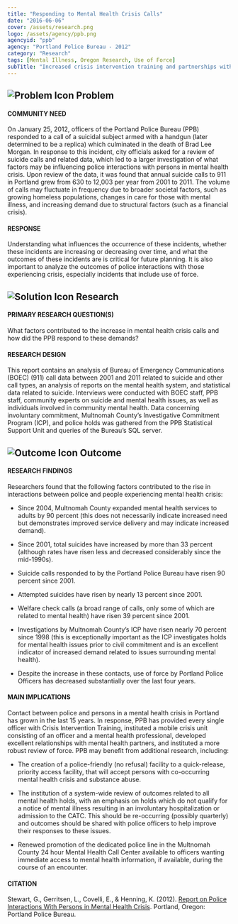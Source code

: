```yaml
---
title: "Responding to Mental Health Crisis Calls"
date: "2016-06-06"
cover: /assets/research.png
logo: /assets/agency/ppb.png
agencyid: "ppb"
agency: "Portland Police Bureau - 2012"
category: "Research"
tags: [Mental Illness, Oregon Research, Use of Force]
subTitle: "Increased crisis intervention training and partnerships with mental health providers have reduced use of force incidents involving persons with mental illness despite a rise in overall contacts with persons with mental illness."
---
```


## ![Problem Icon](https://github.com/google/material-design-icons/raw/master/alert/1x_web/ic_error_outline_black_48dp.png "Problem") Problem

#### COMMUNITY NEED

On January 25, 2012, officers of the Portland Police Bureau (PPB) responded to a call of a suicidal subject armed with a handgun (later determined to be a replica) which culminated in the death of Brad Lee Morgan. In response to this incident, city officials asked for a review of suicide calls and related data, which led to a larger investigation of what factors may be influencing police interactions with persons in mental health crisis.
Upon review of the data, it was found that annual suicide calls to 911 in Portland grew from 630 to 12,003 per year from 2001 to 2011. The volume of calls may fluctuate in frequency due to broader societal factors, such as growing homeless populations, changes in care for those with mental illness, and increasing demand due to structural factors (such as a financial crisis).

#### RESPONSE

Understanding what influences the occurrence of these incidents, whether these incidents are increasing or decreasing over time, and what the outcomes of these incidents are is critical for future planning. It is also important to analyze the outcomes of police interactions with those experiencing crisis, especially incidents that include use of force.

## ![Solution Icon](https://github.com/google/material-design-icons/raw/master/action/1x_web/ic_lightbulb_outline_black_48dp.png "Solution") Research

#### PRIMARY RESEARCH QUESTION(S)

What factors contributed to the increase in mental health crisis calls and how did the PPB respond to these demands?

#### RESEARCH DESIGN

This report contains an analysis of Bureau of Emergency Communications (BOEC) (911) call data between 2001 and 2011 related to suicide and other call types, an analysis of reports on the mental health system, and statistical data related to suicide. Interviews were conducted with BOEC staff, PPB staff, community experts on suicide and mental health issues, as well as individuals involved in community mental health. Data concerning involuntary commitment, Multnomah County’s Investigative Commitment Program (ICP), and police holds was gathered from the PPB Statistical Support Unit and queries of the Bureau’s SQL server.

## ![Outcome Icon](https://github.com/google/material-design-icons/raw/master/action/1x_web/ic_view_list_black_48dp.png "Outcome") Outcome

#### RESEARCH FINDINGS

Researchers found that the following factors contributed to the rise in interactions between police and people experiencing mental health crisis:

* Since 2004, Multnomah County expanded mental health services to adults by 90 percent (this does not necessarily indicate increased need but demonstrates improved service delivery and may indicate increased demand).

* Since 2001, total suicides have increased by more than 33 percent (although rates have risen less and decreased considerably since the mid-1990s).

* Suicide calls responded to by the Portland Police Bureau have risen 90 percent since 2001.

* Attempted suicides have risen by nearly 13 percent since 2001.

* Welfare check calls (a broad range of calls, only some of which are related to mental health) have risen 39 percent since 2001.

* Investigations by Multnomah County’s ICP have risen nearly 70 percent since 1998 (this is exceptionally important as the ICP investigates holds for mental health issues prior to civil commitment and is an excellent indicator of increased demand related to issues surrounding mental health).

* Despite the increase in these contacts, use of force by Portland Police Officers has decreased substantially over the last four years.

#### MAIN IMPLICATIONS

Contact between police and persons in a mental health crisis in Portland has grown in the last 15 years. In response, PPB has provided every single officer with Crisis Intervention Training, instituted a mobile crisis unit consisting of an officer and a mental health professional, developed excellent relationships with mental health partners, and instituted a more robust review of force. PPB may benefit from additional research, including:

* The creation of a police-friendly (no refusal) facility to a quick-release, priority access facility, that will accept persons with co-occurring mental health crisis and substance abuse.

* The institution of a system-wide review of outcomes related to all mental health holds, with an emphasis on holds which do not qualify for a notice of mental illness resulting in an involuntary hospitalization or admission to the CATC. This should be re-occurring (possibly quarterly) and outcomes should be shared with police officers to help improve their responses to these issues.

* Renewed promotion of the dedicated police line in the Multnomah County 24 hour Mental Health Call Center available to officers wanting immediate access to mental health information, if available, during the course of an encounter.

#### CITATION

Stewart, G., Gerritsen, L., Covelli, E., & Henning, K. (2012). [Report on Police Interactions With Persons in Mental Health Crisis](https://www.portlandoregon.gov/police/article/440249). Portland, Oregon: Portland Police Bureau.
